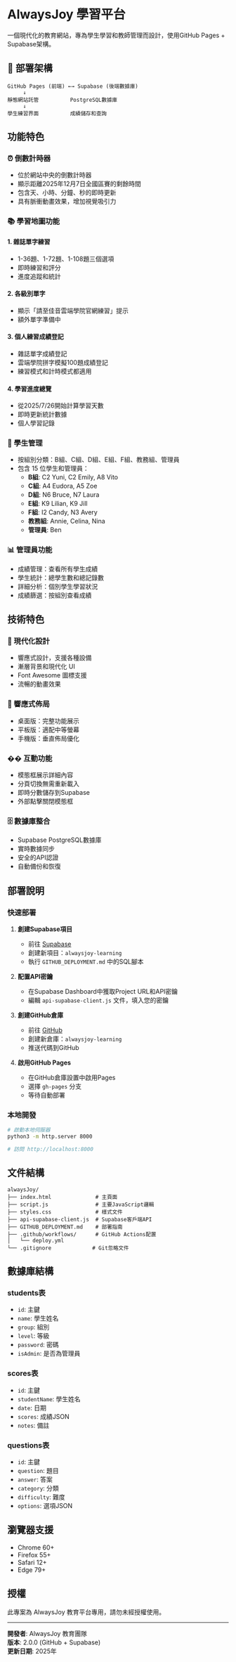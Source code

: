 # AlwaysJoy 學習平台

一個現代化的教育網站，專為學生學習和教師管理而設計，使用GitHub Pages + Supabase架構。

## 🚀 部署架構

```
GitHub Pages (前端) ←→ Supabase (後端數據庫)
     ↓
靜態網站託管          PostgreSQL數據庫
     ↓
學生練習界面          成績儲存和查詢
```

## 功能特色

### ⏰ 倒數計時器
- 位於網站中央的倒數計時器
- 顯示距離2025年12月7日全國區賽的剩餘時間
- 包含天、小時、分鐘、秒的即時更新
- 具有脈衝動畫效果，增加視覺吸引力

### 📚 學習地圖功能

#### 1. 雜誌單字練習
- 1-36題、1-72題、1-108題三個選項
- 即時練習和評分
- 進度追蹤和統計

#### 2. 各級別單字
- 顯示「請至佳音雲端學院官網練習」提示
- 額外單字準備中

#### 3. 個人練習成績登記
- 雜誌單字成績登記
- 雲端學院拼字模擬100題成績登記
- 練習模式和計時模式都適用

#### 4. 學習進度總覽
- 從2025/7/26開始計算學習天數
- 即時更新統計數據
- 個人學習記錄

### 👥 學生管理
- 按組別分類：B組、C組、D組、E組、F組、教務組、管理員
- 包含 15 位學生和管理員：
  - **B組**: C2 Yuni, C2 Emily, A8 Vito
  - **C組**: A4 Eudora, A5 Zoe
  - **D組**: N6 Bruce, N7 Laura
  - **E組**: K9 Lilian, K9 Jill
  - **F組**: I2 Candy, N3 Avery
  - **教務組**: Annie, Celina, Nina
  - **管理員**: Ben

### 📊 管理員功能
- 成績管理：查看所有學生成績
- 學生統計：總學生數和總記錄數
- 詳細分析：個別學生學習狀況
- 成績篩選：按組別查看成績

## 技術特色

### 🎨 現代化設計
- 響應式設計，支援各種設備
- 漸層背景和現代化 UI
- Font Awesome 圖標支援
- 流暢的動畫效果

### 📱 響應式佈局
- 桌面版：完整功能展示
- 平板版：適配中等螢幕
- 手機版：垂直佈局優化

### �� 互動功能
- 模態框展示詳細內容
- 分頁切換無需重新載入
- 即時分數儲存到Supabase
- 外部點擊關閉模態框

### 🗄️ 數據庫整合
- Supabase PostgreSQL數據庫
- 實時數據同步
- 安全的API認證
- 自動備份和恢復

## 部署說明

### 快速部署
1. **創建Supabase項目**
   - 前往 [Supabase](https://supabase.com)
   - 創建新項目：`alwaysjoy-learning`
   - 執行 `GITHUB_DEPLOYMENT.md` 中的SQL腳本

2. **配置API密鑰**
   - 在Supabase Dashboard中獲取Project URL和API密鑰
   - 編輯 `api-supabase-client.js` 文件，填入您的密鑰

3. **創建GitHub倉庫**
   - 前往 [GitHub](https://github.com)
   - 創建新倉庫：`alwaysjoy-learning`
   - 推送代碼到GitHub

4. **啟用GitHub Pages**
   - 在GitHub倉庫設置中啟用Pages
   - 選擇 `gh-pages` 分支
   - 等待自動部署

### 本地開發
```bash
# 啟動本地伺服器
python3 -m http.server 8000

# 訪問 http://localhost:8000
```

## 文件結構

```
alwaysJoy/
├── index.html              # 主頁面
├── script.js               # 主要JavaScript邏輯
├── styles.css              # 樣式文件
├── api-supabase-client.js  # Supabase客戶端API
├── GITHUB_DEPLOYMENT.md    # 部署指南
├── .github/workflows/      # GitHub Actions配置
│   └── deploy.yml
└── .gitignore             # Git忽略文件
```

## 數據庫結構

### students表
- `id`: 主鍵
- `name`: 學生姓名
- `group`: 組別
- `level`: 等級
- `password`: 密碼
- `isAdmin`: 是否為管理員

### scores表
- `id`: 主鍵
- `studentName`: 學生姓名
- `date`: 日期
- `scores`: 成績JSON
- `notes`: 備註

### questions表
- `id`: 主鍵
- `question`: 題目
- `answer`: 答案
- `category`: 分類
- `difficulty`: 難度
- `options`: 選項JSON

## 瀏覽器支援
- Chrome 60+
- Firefox 55+
- Safari 12+
- Edge 79+

## 授權
此專案為 AlwaysJoy 教育平台專用，請勿未經授權使用。

---

**開發者**: AlwaysJoy 教育團隊  
**版本**: 2.0.0 (GitHub + Supabase)  
**更新日期**: 2025年
